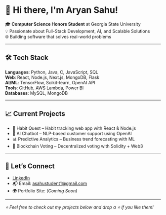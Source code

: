 # 👋 Hi there, I'm Aryan Sahu!

🎓 **Computer Science Honors Student** at Georgia State University  
💡 Passionate about Full-Stack Development, AI, and Scalable Solutions  
🌐 Building software that solves real-world problems

---

## 🛠️ Tech Stack

**Languages**: Python, Java, C, JavaScript, SQL  
**Web**: React, Node.js, Next.js, MongoDB, Flask  
**AI/ML**: TensorFlow, Scikit-learn, OpenAI API  
**Tools**: GitHub, AWS Lambda, Power BI  
**Databases**: MySQL, MongoDB  

---

## 📈 Current Projects

- 🔄 Habit Quest – Habit tracking web app with React & Node.js
- 💬 AI Chatbot – NLP-based customer support using OpenAI
- 📊 Predictive Analytics – Business trend forecasting with ML
- 🔐 Blockchain Voting – Decentralized voting with Solidity + Web3

---

## 📣 Let’s Connect

- [LinkedIn](https://www.linkedin.com/in/aryansahu1/)
- 📬 Email: asahustudent1@gmail.com
- 🌍 Portfolio Site: *(Coming Soon)*

---

_⭐️ Feel free to check out my projects below and drop a ⭐ if you like them!_

